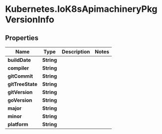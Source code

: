 # Kubernetes.IoK8sApimachineryPkgVersionInfo

## Properties

Name | Type | Description | Notes
------------ | ------------- | ------------- | -------------
**buildDate** | **String** |  | 
**compiler** | **String** |  | 
**gitCommit** | **String** |  | 
**gitTreeState** | **String** |  | 
**gitVersion** | **String** |  | 
**goVersion** | **String** |  | 
**major** | **String** |  | 
**minor** | **String** |  | 
**platform** | **String** |  | 



